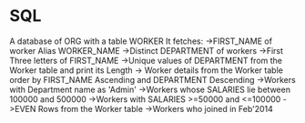 # SQL
A database of ORG with a table WORKER
It fetches:
->FIRST_NAME of worker Alias WORKER_NAME
->Distinct DEPARTMENT of workers
->First Three letters of FIRST_NAME
->Unique values of DEPARTMENT from the Worker table and print its Length
-> Worker details from the Worker table order by FIRST_NAME Ascending and DEPARTMENT Descending
->Workers with Department name as 'Admin'
->Workers whose SALARIES lie between 100000 and 500000
->Workers with SALARIES >=50000 and <=100000
->EVEN Rows from the Worker table
->Workers who joined in Feb'2014
